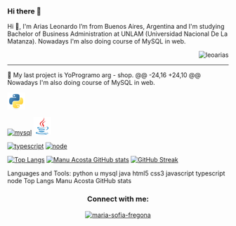 ### Hi there 👋
Hi 👋, I'm Arias Leonardo 
I’m from Buenos Aires, Argentina and I'm studying Bachelor of Business Administration  at UNLAM (Universidad Nacional De La Matanza). 
Nowadays I'm also doing course of MySQL in web.
<!--Contador de visitas-->
<p></p>
<p></p>
<p align="right"> <img src="https://komarev.com/ghpvc/?username=leoarias&label=Profile%20views&color=00b3ff&style=plastic" alt="leoarias" /> </p>
<hr></hr>

🚀 My last project is YoProgramo arg - shop.
	@@ -24,16 +24,10 @@ Nowadays I'm also doing course of MySQL in web.
<p></p>
<p align="left"> 
<a href="https://www.python.org"><img src="https://raw.githubusercontent.com/devicons/devicon/master/icons/python/python-original.svg" alt="python" width="40" height="40"/></a>

<a href="https://www.mysql.com/"><img src="https://cdn.jsdelivr.net/gh/devicons/devicon/icons/mysql/mysql-original.svg" alt="mysql" width="40" height="40"/></a>
<a href="https://www.java.com"><img src="https://raw.githubusercontent.com/devicons/devicon/master/icons/java/java-original.svg" alt="java" width="40" height="40"/></a>

<a href="https://www.typescriptlang.org/docs/"><img src="https://cdn.jsdelivr.net/gh/devicons/devicon/icons/typescript/typescript-original.svg" alt="typescript" width="40" height="40"/></a>
<a href="https://nodejs.org/en/docs/"><img src="https://cdn.jsdelivr.net/gh/devicons/devicon/icons/nodejs/nodejs-original.svg" alt="node" width="40" height="40"/></a>
</p>

[![Top Langs](https://github-readme-stats.vercel.app/api/top-langs/?username=sofifregona&layout=compact&theme=radical&hide_border=true)](https://github.com/anuraghazra/github-readme-stats)
[![Manu Acosta GitHub stats](https://github-readme-stats.vercel.app/api?username=sofifregona&show_icons=true&theme=radical&hide_border=true)](https://github.com/anuraghazra/github-readme-stats)
[![GitHub Streak](https://github-readme-streak-stats.herokuapp.com?user=sofifregona&theme=radical&hide_border=true&date_format=M%20j%5B%2C%20Y%5D)](https://git.io/streak-stats)
<!--[![GitHub Streak](https://github-readme-streak-stats.herokuapp.com?user=sofifregona&theme=radical&hide_border=true&date_format=M%20j%5B%2C%20Y%5D)](https://git.io/streak-stats)-->
Languages and Tools:
python u mysql java html5 css3 javascript typescript node
Top Langs
Manu Acosta GitHub stats
<h3 align="center">Connect with me:</h3>
<p></p>
<p align="center">
<a href="https://www.linkedin.com/in/manuel-acosta-a1a238214/" target="blank"><img align="center" src="https://raw.githubusercontent.com/rahuldkjain/github-profile-readme-generator/master/src/images/icons/Social/linked-in-alt.svg" alt="maria-sofia-fregona" height="30" width="40" /></a>
	

